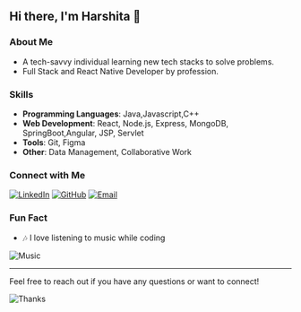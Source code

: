 
## Hi there, I'm Harshita 👋
### About Me

- A tech-savvy individual learning new tech stacks to solve problems.
- Full Stack and React Native Developer by profession.


### Skills

- **Programming Languages**: Java,Javascript,C++
- **Web Development**: React, Node.js, Express, MongoDB, SpringBoot,Angular, JSP, Servlet
- **Tools**: Git, Figma
- **Other**: Data Management, Collaborative Work

### Connect with Me

[![LinkedIn](https://img.shields.io/badge/LinkedIn-blue.svg?style=for-the-badge&logo=linkedin)](https://linkedin.com/in/harshita-kshyp) [![GitHub](https://img.shields.io/badge/GitHub-black.svg?style=for-the-badge&logo=github)](https://github.com/hrshita-kshyp) [![Email](https://img.shields.io/badge/Email-red.svg?style=for-the-badge&logo=gmail&logoColor=white)](mailto:hrsa.kshyp@gmail.com)

### Fun Fact
- 🎶 I love listening to music while coding

![Music](https://media.tenor.com/15YUsMWt4FEAAAAj/music.gif)



---

Feel free to reach out if you have any questions or want to connect!

![Thanks](https://img.shields.io/badge/Thanks%20for%20visiting!-lightgrey?style=for-the-badge)
